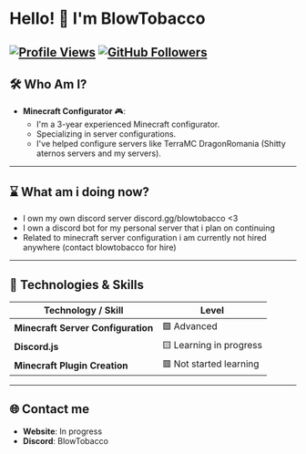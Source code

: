 # Hello! 👋 I'm BlowTobacco

[![Profile Views](https://komarev.com/ghpvc/?username=BlowTobacco&style=flat-square&color=blue)](https://github.com/BlowTobacco)
[![GitHub Followers](https://img.shields.io/github/followers/BlowTobacco?label=Followers&style=flat-square)](https://github.com/BlowTobacco?tab=followers)
---

## 🛠️ Who Am I?
- **Minecraft Configurator** 🎮:
  - I'm a 3-year experienced Minecraft configurator.
  - Specializing in server configurations.
  - I've helped configure servers like TerraMC DragonRomania (Shitty aternos servers and my servers).

---

## ⌛ What am i doing now?
  - I own my own discord server discord.gg/blowtobacco <3
  - I own a discord bot for my personal server that i plan on continuing
  - Related to minecraft server configuration i am currently not hired anywhere (contact blowtobacco for hire)

---

## 🔧 Technologies & Skills
| Technology / Skill            | Level                     |
|-------------------------------|---------------------------|
| **Minecraft Server Configuration** | 🟩 Advanced               |
| **Discord.js** | 🟨 Learning in progress   |
| **Minecraft Plugin Creation** | 🟥 Not started learning   |

---

## 🌐 Contact me
- **Website**: In progress
- **Discord**: BlowTobacco
